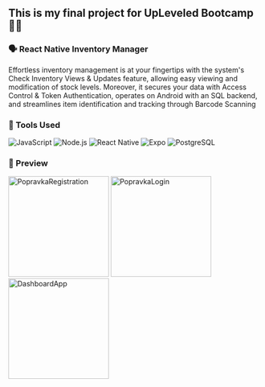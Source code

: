## This is my final project for UpLeveled Bootcamp 👩‍🎓

### 🗣️ React Native Inventory Manager
Effortless inventory management is at your fingertips with the system's Check Inventory Views & Updates feature, allowing easy viewing and modification of stock levels. 
Moreover, it secures your data with Access Control & Token Authentication, operates on Android with an SQL backend, and streamlines item identification and tracking through Barcode Scanning

### 🔧 Tools Used
![JavaScript](https://img.shields.io/badge/JavaScript-F7DF1E?style=for-the-badge&logo=javascript&logoColor=black) ![Node.js](https://img.shields.io/badge/Node.js-43853D?style=for-the-badge&logo=node-dot-js&logoColor=white) 
![React Native](https://img.shields.io/badge/React_Native-20232A?style=for-the-badge&logo=react&logoColor=61DAFB) 
![Expo](https://img.shields.io/badge/Expo-1B1F23?style=for-the-badge&logo=expo&logoColor=white) 
![PostgreSQL](https://img.shields.io/badge/PostgreSQL-316192?style=for-the-badge&logo=postgresql&logoColor=white) 

### 🔎 Preview

<img src="https://github.com/SelenaH89/frontend-final-project/assets/62565517/f63fc74c-e535-4bf4-a0dc-73f792f45102" alt="PopravkaRegistration" width="200"/>
<img src="https://github.com/SelenaH89/frontend-final-project/assets/62565517/8b9a5410-2ced-4322-bc9a-6484ad4817d9" alt="PopravkaLogin" width="200"/>
<img src="https://github.com/SelenaH89/frontend-final-project/assets/62565517/2c9a9bac-f549-4d28-9883-0231deaa0f1a" alt="DashboardApp" width="200"/>



